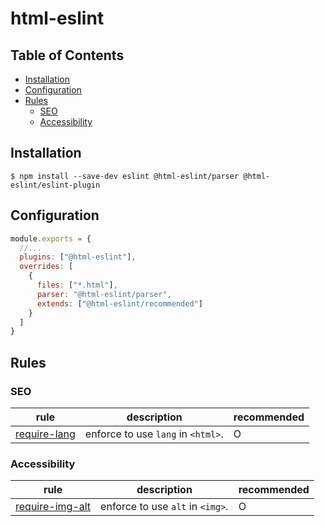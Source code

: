 # html-eslint

## Table of Contents

* [Installation](#Installation)
* [Configuration](#Configuration)
* [Rules](#Rules)
  - [SEO](#SEO)
  - [Accessibility](#Accessibility)

## Installation

```
$ npm install --save-dev eslint @html-eslint/parser @html-eslint/eslint-plugin
```

## Configuration

```js
module.exports = {
  //...
  plugins: ["@html-eslint"],
  overrides: [
    {
      files: ["*.html"],
      parser: "@html-eslint/parser",
      extends: ["@html-eslint/recommended"]
    }
  ]
}
```

## Rules

### SEO

| rule | description | recommended |
| --- | --- | --- |
| [require-lang](/packages/eslint-plugin/docs/rules/require-lang.md) | enforce to use `lang` in `<html>`. | O |

### Accessibility

| rule | description | recommended |
| --- | --- | --- |
| [require-img-alt](/packages/eslint-plugin/docs/rules/require-img-alt.md) | enforce to use `alt` in `<img>`. | O |

